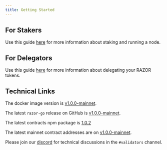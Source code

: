 ```yaml
---
title: Getting Started
---
```


## For Stakers

Use this guide [here](stake/mainnet) for more information about staking and running a node.

## For Delegators

Use this guide [here](/docs/delegation/delegate) for more information about delegating your RAZOR tokens.

## Technical Links

The docker image version is [v1.0.0-mainnet](https://hub.docker.com/layers/razor-go/razornetwork/razor-go/v1.0.0-mainnet/images/sha256-894c9a9823f0c64d9331f9355b8917fc20ce8ff287a97a89d82c240371b675d4?context=explore).

The latest `razor-go` release on GitHub is [v1.0.0-mainnet](https://github.com/razor-network/oracle-node/releases/tag/v1.0.0-mainnet).

The latest contracts npm package is [1.0.2](https://www.npmjs.com/package/@razor-network/contracts/v/1.0.2)

The latest mainnet contract addresses are on [v1.0.0-mainnet](https://github.com/razor-network/releases/blob/main/skale/alpha/addresses.json).

Please join our [discord](https://discord.gg/EC53qp2kJ6) for technical discussions in the `#validators` channel.
